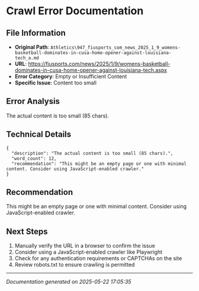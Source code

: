 # Crawl Error Documentation

## File Information
- **Original Path**: `Athletics\947_fiusports_com_news_2025_1_9_womens-basketball-dominates-in-cusa-home-opener-against-louisiana-tech_a.md`
- **URL**: https://fiusports.com/news/2025/1/9/womens-basketball-dominates-in-cusa-home-opener-against-louisiana-tech.aspx
- **Error Category**: Empty or Insufficient Content
- **Specific Issue**: Content too small

## Error Analysis
The actual content is too small (85 chars).

## Technical Details
```
{
  "description": "The actual content is too small (85 chars).",
  "word_count": 12,
  "recommendation": "This might be an empty page or one with minimal content. Consider using JavaScript-enabled crawler."
}
```

## Recommendation
This might be an empty page or one with minimal content. Consider using JavaScript-enabled crawler.

## Next Steps
1. Manually verify the URL in a browser to confirm the issue
2. Consider using a JavaScript-enabled crawler like Playwright
3. Check for any authentication requirements or CAPTCHAs on the site
4. Review robots.txt to ensure crawling is permitted

---
*Documentation generated on 2025-05-22 17:05:35*
